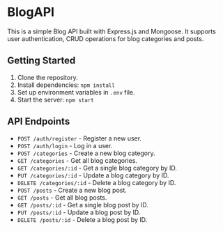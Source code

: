 # BlogAPI

This is a simple Blog API built with Express.js and Mongoose. It supports user authentication, CRUD operations for blog categories and posts.

## Getting Started

1. Clone the repository.
2. Install dependencies: `npm install`
3. Set up environment variables in `.env` file.
4. Start the server: `npm start`

## API Endpoints

- `POST /auth/register` - Register a new user.
- `POST /auth/login` - Log in a user.
- `POST /categories` - Create a new blog category.
- `GET /categories` - Get all blog categories.
- `GET /categories/:id` - Get a single blog category by ID.
- `PUT /categories/:id` - Update a blog category by ID.
- `DELETE /categories/:id` - Delete a blog category by ID.
- `POST /posts` - Create a new blog post.
- `GET /posts` - Get all blog posts.
- `GET /posts/:id` - Get a single blog post by ID.
- `PUT /posts/:id` - Update a blog post by ID.
- `DELETE /posts/:id` - Delete a blog post by ID.
